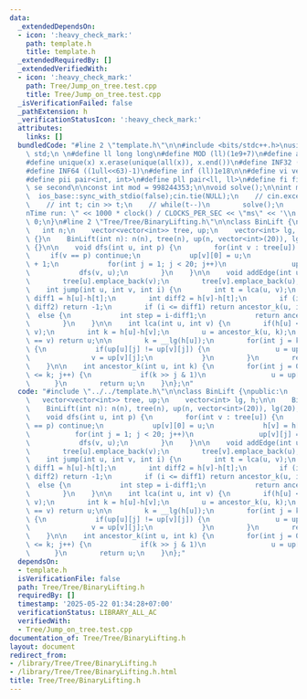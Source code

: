 ```yaml
---
data:
  _extendedDependsOn:
  - icon: ':heavy_check_mark:'
    path: template.h
    title: template.h
  _extendedRequiredBy: []
  _extendedVerifiedWith:
  - icon: ':heavy_check_mark:'
    path: Tree/Jump_on_tree.test.cpp
    title: Tree/Jump_on_tree.test.cpp
  _isVerificationFailed: false
  _pathExtension: h
  _verificationStatusIcon: ':heavy_check_mark:'
  attributes:
    links: []
  bundledCode: "#line 2 \"template.h\"\n\n#include <bits/stdc++.h>\nusing namespace\
    \ std;\n \n#define ll long long\n#define MOD (ll)(1e9+7)\n#define all(x) (x).begin(),(x).end()\n\
    #define unique(x) x.erase(unique(all(x)), x.end())\n#define INF32 ((1ull<<31)-1)\n\
    #define INF64 ((1ull<<63)-1)\n#define inf (ll)1e18\n\n#define vi vector<int>\n\
    #define pii pair<int, int>\n#define pll pair<ll, ll>\n#define fi first\n#define\
    \ se second\n\nconst int mod = 998244353;\n\nvoid solve();\n\nint main(){\n  \
    \  ios_base::sync_with_stdio(false);cin.tie(NULL);\n    // cin.exceptions(cin.failbit);\n\
    \    // int t; cin >> t;\n    // while(t--)\n        solve();\n    cerr << \"\\\
    nTime run: \" << 1000 * clock() / CLOCKS_PER_SEC << \"ms\" << '\\n';\n    return\
    \ 0;\n}\n#line 2 \"Tree/Tree/BinaryLifting.h\"\n\nclass BinLift {\npublic:\n \
    \   int n;\n    vector<vector<int>> tree, up;\n    vector<int> lg, h;\n\n    BinLift()\
    \ {}\n    BinLift(int n): n(n), tree(n), up(n, vector<int>(20)), lg(20), h(n)\
    \ {}\n\n    void dfs(int u, int p) {\n        for(int v : tree[u]) {\n       \
    \     if(v == p) continue;\n            up[v][0] = u;\n            h[v] = h[u]\
    \ + 1;\n            for(int j = 1; j < 20; j++)\n                up[v][j] = up[up[v][j-1]][j-1];\n\
    \            dfs(v, u);\n        }\n    }\n\n    void addEdge(int u, int v) {\n\
    \        tree[u].emplace_back(v);\n        tree[v].emplace_back(u);\n    }\n\n\
    \    int jump(int u, int v, int i) {\n        int t = lca(u, v);\n        int\
    \ diff1 = h[u]-h[t];\n        int diff2 = h[v]-h[t];\n        if (i > diff1 +\
    \ diff2) return -1;\n        if (i <= diff1) return ancestor_k(u, i);\n      \
    \  else {\n            int step = i-diff1;\n            return ancestor_k(v, diff2-step);\n\
    \        }\n    }\n\n    int lca(int u, int v) {\n        if(h[u] < h[v]) swap(u,\
    \ v);\n        int k = h[u]-h[v];\n        u = ancestor_k(u, k);\n        if(u\
    \ == v) return u;\n\n        k = __lg(h[u]);\n        for(int j = k; j >= 0; j--)\
    \ {\n            if(up[u][j] != up[v][j]) {\n                u = up[u][j];\n \
    \               v = up[v][j];\n            }\n        }\n        return up[u][0];\n\
    \    }\n\n    int ancestor_k(int u, int k) {\n        for(int j = 0; (1 << j)\
    \ <= k; j++) {\n            if(k >> j & 1)\n                u = up[u][j];\n  \
    \      }\n        return u;\n    }\n};\n"
  code: "#include \"../../template.h\"\n\nclass BinLift {\npublic:\n    int n;\n \
    \   vector<vector<int>> tree, up;\n    vector<int> lg, h;\n\n    BinLift() {}\n\
    \    BinLift(int n): n(n), tree(n), up(n, vector<int>(20)), lg(20), h(n) {}\n\n\
    \    void dfs(int u, int p) {\n        for(int v : tree[u]) {\n            if(v\
    \ == p) continue;\n            up[v][0] = u;\n            h[v] = h[u] + 1;\n \
    \           for(int j = 1; j < 20; j++)\n                up[v][j] = up[up[v][j-1]][j-1];\n\
    \            dfs(v, u);\n        }\n    }\n\n    void addEdge(int u, int v) {\n\
    \        tree[u].emplace_back(v);\n        tree[v].emplace_back(u);\n    }\n\n\
    \    int jump(int u, int v, int i) {\n        int t = lca(u, v);\n        int\
    \ diff1 = h[u]-h[t];\n        int diff2 = h[v]-h[t];\n        if (i > diff1 +\
    \ diff2) return -1;\n        if (i <= diff1) return ancestor_k(u, i);\n      \
    \  else {\n            int step = i-diff1;\n            return ancestor_k(v, diff2-step);\n\
    \        }\n    }\n\n    int lca(int u, int v) {\n        if(h[u] < h[v]) swap(u,\
    \ v);\n        int k = h[u]-h[v];\n        u = ancestor_k(u, k);\n        if(u\
    \ == v) return u;\n\n        k = __lg(h[u]);\n        for(int j = k; j >= 0; j--)\
    \ {\n            if(up[u][j] != up[v][j]) {\n                u = up[u][j];\n \
    \               v = up[v][j];\n            }\n        }\n        return up[u][0];\n\
    \    }\n\n    int ancestor_k(int u, int k) {\n        for(int j = 0; (1 << j)\
    \ <= k; j++) {\n            if(k >> j & 1)\n                u = up[u][j];\n  \
    \      }\n        return u;\n    }\n};"
  dependsOn:
  - template.h
  isVerificationFile: false
  path: Tree/Tree/BinaryLifting.h
  requiredBy: []
  timestamp: '2025-05-22 01:34:28+07:00'
  verificationStatus: LIBRARY_ALL_AC
  verifiedWith:
  - Tree/Jump_on_tree.test.cpp
documentation_of: Tree/Tree/BinaryLifting.h
layout: document
redirect_from:
- /library/Tree/Tree/BinaryLifting.h
- /library/Tree/Tree/BinaryLifting.h.html
title: Tree/Tree/BinaryLifting.h
---
```


